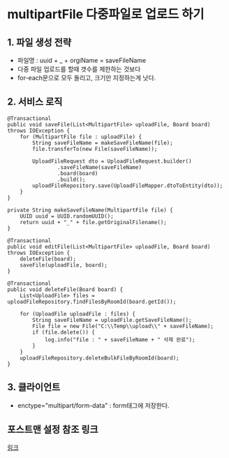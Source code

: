 # multipartFile 다중파일로 업로드 하기

## 1. 파일 생성 전략
* 파일명 : uuid + _ + orgiName = saveFileName
* 다중 파일 업로드를 할때 갯수를 제한하는 것보다 
* for-each문으로 모두 돌리고, 크기만 지정하는게 낫다.

## 2. 서비스 로직
```
@Transactional
public void saveFile(List<MultipartFile> uploadFile, Board board) throws IOException {
    for (MultipartFile file : uploadFile) {
        String saveFileName = makeSaveFileName(file);
        file.transferTo(new File(saveFileName));

        UploadFileRequest dto = UploadFileRequest.builder()
                .saveFileName(saveFileName)
                .board(board)
                .build();
        uploadFileRepository.save(UploadFileMapper.dtoToEntity(dto));
    }
}

private String makeSaveFileName(MultipartFile file) {
    UUID uuid = UUID.randomUUID();
    return uuid + "_" + file.getOriginalFilename();
}

@Transactional
public void editFile(List<MultipartFile> uploadFile, Board board) throws IOException {
    deleteFile(board);
    saveFile(uploadFile, board);
}

@Transactional
public void deleteFile(Board board) {
    List<UploadFile> files = uploadFileRepository.findFilesByRoomId(board.getId());

    for (UploadFile uploadFile : files) {
        String saveFileName = uploadFile.getSaveFileName();
        File file = new File("C:\\Temp\\upload\\" + saveFileName);
        if (file.delete()) {
            log.info("file : " + saveFileName + " 삭제 완료");
        }
    }
    uploadFileRepository.deleteBulkFileByRoomId(board);
}
```


## 3. 클라이언트
* enctype="multipart/form-data" : form태그에 저장한다.

## 포스트맨 설정 참조 링크
[링크](https://emoney96.tistory.com/258)
